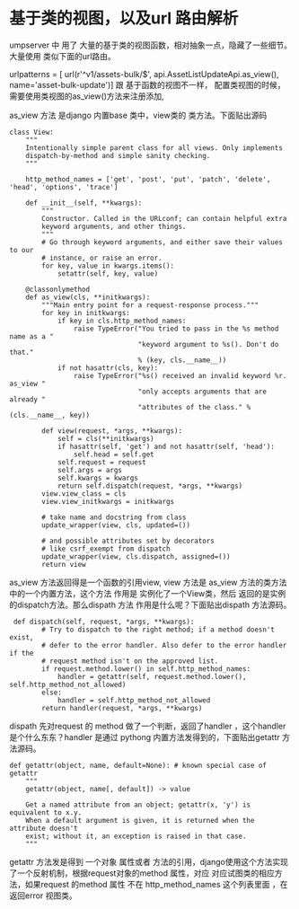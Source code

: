 # 基于类的视图，以及url 路由解析

umpserver  中 用了 大量的基于类的视图函数，相对抽象一点，隐藏了一些细节。大量使用 类似下面的url路由。

urlpatterns = [
    url(r'^v1/assets-bulk/$', api.AssetListUpdateApi.as_view(), name='asset-bulk-update')]
跟 基于函数的视图不一样， 配置类视图的时候，需要使用类视图的as_view()方法来注册添加,

as_view 方法 是django 内置base 类中，view类的 类方法。下面贴出源码

```
class View:
    """
    Intentionally simple parent class for all views. Only implements
    dispatch-by-method and simple sanity checking.
    """
 
    http_method_names = ['get', 'post', 'put', 'patch', 'delete', 'head', 'options', 'trace']
 
    def __init__(self, **kwargs):
        """
        Constructor. Called in the URLconf; can contain helpful extra
        keyword arguments, and other things.
        """
        # Go through keyword arguments, and either save their values to our
        # instance, or raise an error.
        for key, value in kwargs.items():
            setattr(self, key, value)
 
    @classonlymethod
    def as_view(cls, **initkwargs):
        """Main entry point for a request-response process."""
        for key in initkwargs:
            if key in cls.http_method_names:
                raise TypeError("You tried to pass in the %s method name as a "
                                "keyword argument to %s(). Don't do that."
                                % (key, cls.__name__))
            if not hasattr(cls, key):
                raise TypeError("%s() received an invalid keyword %r. as_view "
                                "only accepts arguments that are already "
                                "attributes of the class." % (cls.__name__, key))
 
        def view(request, *args, **kwargs):
            self = cls(**initkwargs)
            if hasattr(self, 'get') and not hasattr(self, 'head'):
                self.head = self.get
            self.request = request
            self.args = args
            self.kwargs = kwargs
            return self.dispatch(request, *args, **kwargs)
        view.view_class = cls
        view.view_initkwargs = initkwargs
 
        # take name and docstring from class
        update_wrapper(view, cls, updated=())
 
        # and possible attributes set by decorators
        # like csrf_exempt from dispatch
        update_wrapper(view, cls.dispatch, assigned=())
        return view
```
as_view 方法返回得是一个函数的引用view, view 方法是 as_view 方法的类方法中的一个内置方法，这个方法 作用是 实例化了一个View类，然后 返回的是实例的dispatch方法。那么dispath 方法 作用是什么呢？下面贴出dispath 方法源码。

```
 def dispatch(self, request, *args, **kwargs):
        # Try to dispatch to the right method; if a method doesn't exist,
        # defer to the error handler. Also defer to the error handler if the
        # request method isn't on the approved list.
        if request.method.lower() in self.http_method_names:
            handler = getattr(self, request.method.lower(), self.http_method_not_allowed)
        else:
            handler = self.http_method_not_allowed
        return handler(request, *args, **kwargs)
```
dispath  先对request  的 method 做了一个判断，返回了handler ，这个handler 是个什么东东？handler 是通过 pythong 内置方法发得到的，下面贴出getattr 方法源码。

```
def getattr(object, name, default=None): # known special case of getattr
    """
    getattr(object, name[, default]) -> value
    
    Get a named attribute from an object; getattr(x, 'y') is equivalent to x.y.
    When a default argument is given, it is returned when the attribute doesn't
    exist; without it, an exception is raised in that case.
    """
```
getattr 方法发是得到 一个对象 属性或者 方法的引用，django使用这个方法实现了一个反射机制，根据request对象的method 属性，对应 对应试图类的相应方法，如果request 的method 属性 不在 http_method_names  这个列表里面 ，在返回error 视图类。
